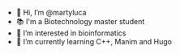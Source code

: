 - 👋 Hi, I’m @martyluca
- 📚 I'm a Biotechnology master student
- 👀 I’m interested in bioinformatics
- 🌱 I’m currently learning C++, Manim and Hugo
